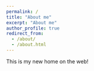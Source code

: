 ```yaml
---
permalink: /
title: "About me"
excerpt: "About me"
author_profile: true
redirect_from:
  - /about/
  - /about.html
---
```


This is my new home on the web!